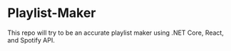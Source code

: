 # Playlist-Maker
This repo will try to be an accurate playlist maker using .NET Core, React, and Spotify API. 
